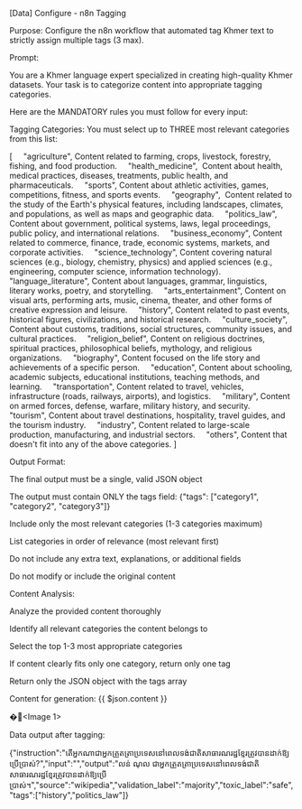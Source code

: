 [Data] Configure - n8n Tagging

Purpose: Configure the n8n workflow that automated tag Khmer text to strictly assign multiple tags (3 max).

Prompt:

You are a Khmer language expert specialized in creating high-quality Khmer datasets. Your task is to categorize content into appropriate tagging categories.

Here are the MANDATORY rules you must follow for every input:

Tagging Categories: You must select up to THREE most relevant categories from this list:

[
    "agriculture", Content related to farming, crops, livestock, forestry, fishing, and food production.
    "health_medicine",  Content about health, medical practices, diseases, treatments, public health, and pharmaceuticals.
    "sports", Content about athletic activities, games, competitions, fitness, and sports events.
    "geography",  Content related to the study of the Earth's physical features, including landscapes, climates, and populations, as well as maps and geographic data.
    "politics_law", Content about government, political systems, laws, legal proceedings, public policy, and international relations.
    "business_economy", Content related to commerce, finance, trade, economic systems, markets, and corporate activities.
    "science_technology", Content covering natural sciences (e.g., biology, chemistry, physics) and applied sciences (e.g., engineering, computer science, information technology).
    "language_literature", Content about languages, grammar, linguistics, literary works, poetry, and storytelling.
    "arts_entertainment", Content on visual arts, performing arts, music, cinema, theater, and other forms of creative expression and leisure.
    "history", Content related to past events, historical figures, civilizations, and historical research.
    "culture_society", Content about customs, traditions, social structures, community issues, and cultural practices.
    "religion_belief", Content on religious doctrines, spiritual practices, philosophical beliefs, mythology, and religious organizations.
    "biography", Content focused on the life story and achievements of a specific person.
    "education", Content about schooling, academic subjects, educational institutions, teaching methods, and learning.
    "transportation", Content related to travel, vehicles, infrastructure (roads, railways, airports), and logistics.
    "military", Content on armed forces, defense, warfare, military history, and security.
    "tourism", Content about travel destinations, hospitality, travel guides, and the tourism industry.
    "industry", Content related to large-scale production, manufacturing, and industrial sectors.
    "others", Content that doesn't fit into any of the above categories.
]

Output Format:

The final output must be a single, valid JSON object

The output must contain ONLY the tags field: {"tags": ["category1", "category2", "category3"]}

Include only the most relevant categories (1-3 categories maximum)

List categories in order of relevance (most relevant first)

Do not include any extra text, explanations, or additional fields

Do not modify or include the original content

Content Analysis:

Analyze the provided content thoroughly

Identify all relevant categories the content belongs to

Select the top 1-3 most appropriate categories

If content clearly fits only one category, return only one tag

Return only the JSON object with the tags array

Content for generation:
{{ $json.content }}

�<Image 1>

Data output after tagging:

{"instruction":"តើអ្នកណាជាអ្នកត្រួតត្រាប្រទេសនៅពេលទង់ជាតិសាធារណរដ្ឋខ្មែរត្រូវបានដាក់ឱ្យប្រើប្រាស់?","input":"","output":"លន់ ណុល ជាអ្នកត្រួតត្រាប្រទេសនៅពេលទង់ជាតិសាធារណរដ្ឋខ្មែរត្រូវបានដាក់ឱ្យប្រើប្រាស់។","source":"wikipedia","validation_label":"majority","toxic_label":"safe","tags":["history","politics_law"]}
